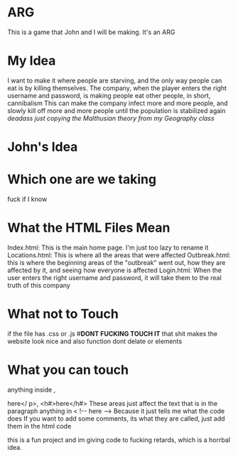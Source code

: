 # ARG
This is a game that John and I will be making. It's an ARG

# My Idea
I want to make it where people are starving, and the only way people can eat is by killing themselves. 
The company, when the player enters the right username and password, is making people eat other people, in short, cannibalism
  This can make the company infect more and more people, and slowly kill off more and more people until the population is stabilized again
  *deadass just copying the Malthusian theory from my Geography class*

# John's Idea

# Which one are  we taking
fuck if I know

# What the HTML Files Mean
Index.html: This is the main home page. I'm just too lazy to rename it
Locations.html: This is where all the areas that were  affected
Outbreak.html: this is where the beginning areas of the "outbreak" went out, how they are affected by it, and seeing how everyone is affected
Login.html: When the user enters the right username and password, it will take them to the real truth of this company

# What not to Touch
if the file has .css or .js #**DONT FUCKING TOUCH IT**
  that shit makes the website look nice and also function
dont delate <head> or <body> elements

# What you can touch
anything inside <title>Here</title>, <p>here</ p>, <h#>here</h#>
  These areas just affect the text that is in the paragraph
anything in < !-- here -->
  Because it just tells me what the code does
  If you want to add some comments, its what they are called, just add them in the html code

this is a fun project and im giving code to fucking retards, which is a horrbal idea.
